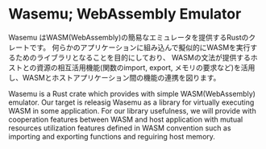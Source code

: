 # Wasemu; WebAssembly Emulator

Wasemu はWASM(WebAssembly)の簡易なエミュレータを提供するRustのクレートです。
何らかのアプリケーションに組み込んで擬似的にWASMを実行するためのライブラリとなることを目的にしており、
WASMの文法が提供するホストとの資源の相互活用機能(関数のimport, export, メモリの要求など)を活用し、WASMとホストアプリケーション間の機能の連携を図ります。

Wasemu is a Rust crate which provides with simple WASM(WebAssembly) emulator.
Our target is releasig Wasemu as a library for virtually executing WASM in some application.
For our library usefulness, we will provide with cooperation features between WASM and host application with mutual resources utilization features defined in WASM convention such as importing and exporting functions and reguiring host memory.
